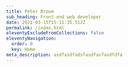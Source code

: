 ```yaml
---
title: Peter Broom
sub_heading: Front-end web developer
date: 2021-03-15T15:11:35.512Z
permalink: /index.html
eleventyExcludeFromCollections: false
eleventyNavigation:
  order: 0
  key: Home
meta_description: asdfasdfadsfasdfasfasdfdfa
---
```

